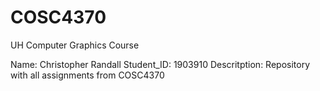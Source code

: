 # COSC4370
UH Computer Graphics Course

Name: Christopher Randall
Student_ID: 1903910
Descritption: Repository with all assignments from COSC4370
